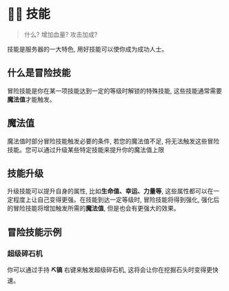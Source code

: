 # 🤽‍♂️ 技能

> 什么? 增加血量? 攻击加成?

技能是服务器的一大特色, 用好技能可以使你成为成功人士。

## 什么是冒险技能
冒险技能是你在某一项技能达到一定的等级时解锁的特殊技能, 这些技能通常需要**魔法值**才能触发。

## 魔法值
魔法值时部分冒险技能触发必要的条件, 若您的魔法值不足, 将无法触发这些冒险技能。您可以通过升级某些特定技能来提升你的魔法值上限

## 技能升级
升级技能可以提升自身的属性, 比如**生命值、幸运、力量等**, 这些属性都可以在一定程度上让自己变得更强。在技能到达一定等级时, 冒险技能将得到强化, 强化后的冒险技能将增加触发所需的**魔法值**, 但是也会有更强大的效果。

## 冒险技能示例

### 超级碎石机
你可以通过手持 **⛏镐** 右键来触发超级碎石机, 这将会让你在挖掘石头时变得更快速。
